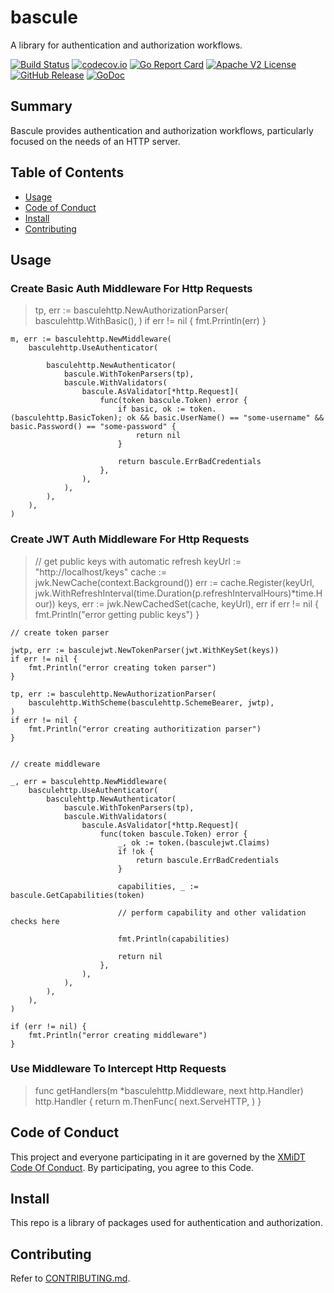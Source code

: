 # bascule

A library for authentication and authorization workflows.

[![Build Status](https://github.com/xmidt-org/bascule/actions/workflows/ci.yml/badge.svg)](https://github.com/xmidt-org/bascule/actions/workflows/ci.yml)
[![codecov.io](http://codecov.io/github/xmidt-org/bascule/coverage.svg?branch=main)](http://codecov.io/github/xmidt-org/bascule?branch=main)
[![Go Report Card](https://goreportcard.com/badge/github.com/xmidt-org/bascule)](https://goreportcard.com/report/github.com/xmidt-org/bascule)
[![Apache V2 License](http://img.shields.io/badge/license-Apache%20V2-blue.svg)](https://github.com/xmidt-org/bascule/blob/main/LICENSE)
[![GitHub Release](https://img.shields.io/github/release/xmidt-org/bascule.svg)](CHANGELOG.md)
[![GoDoc](https://pkg.go.dev/badge/github.com/xmidt-org/bascule)](https://pkg.go.dev/github.com/xmidt-org/bascule)

## Summary

Bascule provides authentication and authorization workflows, particularly focused on the needs of an HTTP server.

## Table of Contents
- [Usage](#usage)
- [Code of Conduct](#code-of-conduct)
- [Install](#install)
- [Contributing](#contributing)


## Usage

### Create Basic Auth Middleware For Http Requests

> tp, err := basculehttp.NewAuthorizationParser(
		basculehttp.WithBasic(),
	)
	if err != nil {
		fmt.Prrintln(err)
	}

	m, err := basculehttp.NewMiddleware(
		basculehttp.UseAuthenticator(

			basculehttp.NewAuthenticator(
				bascule.WithTokenParsers(tp),
				bascule.WithValidators(
					bascule.AsValidator[*http.Request](
						func(token bascule.Token) error {
							if basic, ok := token.(basculehttp.BasicToken); ok && basic.UserName() == "some-username" && basic.Password() == "some-password" {
								return nil
							}

							return bascule.ErrBadCredentials
						},
					),
				),
			),
		),
	)

### Create JWT Auth Middleware For Http Requests

> // get public keys with automatic refresh
	keyUrl := "http://localhost/keys"
	cache := jwk.NewCache(context.Background())
	err := cache.Register(keyUrl, jwk.WithRefreshInterval(time.Duration(p.refreshIntervalHours)*time.Hour))
	keys, err := jwk.NewCachedSet(cache, keyUrl), err
	if err != nil {
		fmt.Println("error getting public keys")
	}

	// create token parser

	jwtp, err := basculejwt.NewTokenParser(jwt.WithKeySet(keys))
	if err != nil {
		fmt.Println("error creating token parser")
	}

	tp, err := basculehttp.NewAuthorizationParser(
		basculehttp.WithScheme(basculehttp.SchemeBearer, jwtp),
	)
	if err != nil {
		fmt.Println("error creating authoritization parser")
	}


	// create middleware

	_, err = basculehttp.NewMiddleware(
		basculehttp.UseAuthenticator(
			basculehttp.NewAuthenticator(
				bascule.WithTokenParsers(tp),
				bascule.WithValidators(
					bascule.AsValidator[*http.Request](
						func(token bascule.Token) error {
							_, ok := token.(basculejwt.Claims)
							if !ok {
								return bascule.ErrBadCredentials
							}

							capabilities, _ := bascule.GetCapabilities(token)

							// perform capability and other validation checks here

							fmt.Println(capabilities)

							return nil
						},
					),
				),
			),
		),
	)

	if (err != nil) {
		fmt.Println("error creating middleware")
	}


### Use Middleware To Intercept Http Requests

> func getHandlers(m *basculehttp.Middleware, next http.Handler) http.Handler {
	return m.ThenFunc(
		next.ServeHTTP,
	)
}



## Code of Conduct

This project and everyone participating in it are governed by the [XMiDT Code Of Conduct](https://xmidt.io/code_of_conduct/). 
By participating, you agree to this Code.

## Install
This repo is a library of packages used for authentication and authorization.

## Contributing
Refer to [CONTRIBUTING.md](CONTRIBUTING.md).
